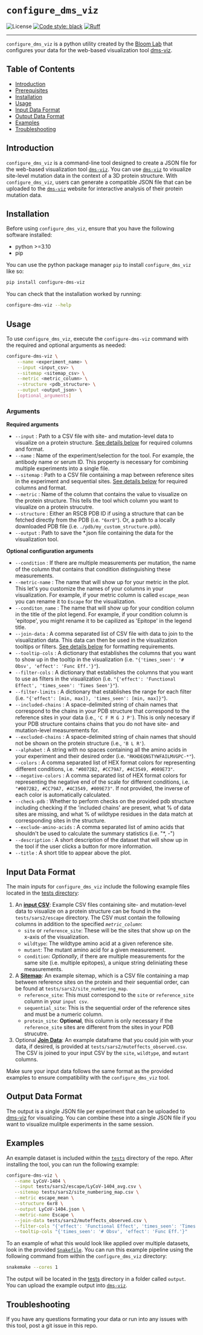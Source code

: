 # `configure_dms_viz`

![License](https://img.shields.io/github/license/matsengrp/multidms)
[![Code style: black](https://img.shields.io/badge/code%20style-black-000000.svg)](https://github.com/psf/black)
[![Ruff](https://img.shields.io/endpoint?url=https://raw.githubusercontent.com/charliermarsh/ruff/main/assets/badge/v2.json)](https://github.com/astral-sh/ruff)

---

`configure_dms_viz` is a python utility created by the [Bloom Lab](https://research.fredhutch.org/bloom/en.html?gad=1&gclid=CjwKCAjw_aemBhBLEiwAT98FMrUu0b-uBYBHLlkGqcFPG2hLq7HMGbYTnmcHATXLYrHMckohVI-ClhoCkxgQAvD_BwE) that configures your data for the web-based visualization tool [dms-viz](https://dms-viz.github.io/).

## Table of Contents

- [Introduction](#introduction)
- [Prerequisites](#prerequisites)
- [Installation](#installation)
- [Usage](#usage)
- [Input Data Format](#input-data-format)
- [Output Data Format](#output-data-format)
- [Examples](#examples)
- [Troubleshooting](#troubleshooting)

## Introduction

`configure_dms_viz` is a command-line tool designed to create a JSON file for the web-based visualization tool [`dms-viz`](https://dms-viz.github.io/). You can use [`dms-viz`](https://dms-viz.github.io/) to visualize site-level mutation data in the context of a 3D protein structure. With `configure_dms_viz`, users can generate a compatible JSON file that can be uploaded to the [`dms-viz`](https://dms-viz.github.io/) website for interactive analysis of their protein mutation data.

## Installation

Before using `configure_dms_viz`, ensure that you have the following software installed:

- python >=3.10
- pip

You can use the python package manager `pip` to install `configure_dms_viz` like so:

```bash
pip install configure-dms-viz
```

You can check that the installation worked by running:

```bash
configure-dms-viz --help
```

## Usage

To use `configure_dms_viz`, execute the `configure-dms-viz` command with the required and optional arguments as needed:

```bash
configure-dms-viz \
    --name <experiment_name> \
    --input <input_csv> \
    --sitemap <sitemap_csv> \
    --metric <metric_column> \
    --structure <pdb_structure> \
    --output <output_json> \
    [optional_arguments]
```

### Arguments

**Required arguments**

- `--input` <string>: Path to a CSV file with site- and mutation-level data to visualize on a protein structure. [See details below](#input-data-format) for required columns and format.
- `--name` <string>: Name of the experiment/selection for the tool. For example, the antibody name or serum ID. This property is necessary for combining multiple experiments into a single file.
- `--sitemap` <string>: Path to a CSV file containing a map between reference sites in the experiment and sequential sites. [See details below](#input-data-format) for required columns and format.
- `--metric` <string>: Name of the column that contains the value to visualize on the protein structure. This tells the tool which column you want to visualize on a protein strucutre.
- `--structure` <string>: Either an RSCB PDB ID if using a structure that can be fetched directly from the PDB (i.e. `"6xr8"`). Or, a path to a locally downloaded PDB file (i.e. `./pdb/my_custom_structure.pdb`).
- `--output` <string>: Path to save the \*.json file containing the data for the visualization tool.

**Optional configuration arguments**

- `--condition` <string>: If there are multiple measurements per mutation, the name of the column that contains that condition distinguishing these measurements.
- `--metric-name` <string>: The name that will show up for your metric in the plot. This let's you customize the names of your columns in your visualization. For example, if your metric column is called `escape_mean` you can rename it to `Escape` for the visualization.
- `--conditon_name` <string>: The name that will show up for your condition column in the title of the plot legend. For example, if your condition column is 'epitope', you might rename it to be capilized as 'Epitope' in the legend title.
- `--join-data` <list>: A comma separated list of CSV file with data to join to the visualization data. This data can then be used in the visualization tooltips or filters. [See details below](#input-data-format) for formatting requirements.
- `--tooltip-cols` <dict>: A dictionary that establishes the columns that you want to show up in the tooltip in the visualization (i.e. `"{'times_seen': '# Obsv', 'effect': 'Func Eff.'}"`).
- `--filter-cols` <dict>: A dictionary that establishes the columns that you want to use as filters in the visualization (i.e. `"{'effect': 'Functional Effect', 'times_seen': 'Times Seen'}"`).
- `--filter-limits` <dict>: A dictionary that establishes the range for each filter (i.e. `"{'effect': [min, max]), 'times_seen': [min, max]}"`).
- `--included-chains` <string>: A space-delimited string of chain names that correspond to the chains in your PDB structure that correspond to the reference sites in your data (i.e., `'C F M G J P'`). This is only necesary if your PDB structure contains chains that you do not have site- and mutation-level measurements for.
- `--excluded-chains` <string>: A space-delimited string of chain names that should not be shown on the protein structure (i.e., `'B L R'`).
- `--alphabet` <string>: A string with no spaces containing all the amino acids in your experiment and their desired order (i.e. `"RKHDEQNSTYWFAILMVGPC-*"`).
- `--colors` <list>: A comma separated list of HEX format colors for representing different conditions, i.e. `"#0072B2, #CC79A7, #4C3549, #009E73"`.
- `--negative-colors` <list>: A comma separated list of HEX format colors for representing the negative end of the scale for different conditions, i.e. `"#0072B2, #CC79A7, #4C3549, #009E73"`. If not provided, the inverse of each color is automatically calculated.
- `--check-pdb` <bool>: Whether to perform checks on the provided pdb structure including checking if the 'included chains' are present, what % of data sites are missing, and what % of wildtype residues in the data match at corresponding sites in the structure.
- `--exclude-amino-acids` <list>: A comma separated list of amino acids that shouldn't be used to calculate the summary statistics (i.e. "\*, -")
- `--description` <string>: A short description of the dataset that will show up in the tool if the user clicks a button for more information.
- `--title` <string>: A short title to appear above the plot.

## Input Data Format

The main inputs for `configure_dms_viz` include the following example files located in the [tests directory](tests/sars2/):

1. An [**input CSV**](tests/sars2/escape/): Example CSV files containing site- and mutation-level data to visualize on a protein structure can be found in the `tests/sars2/escape` directory. The CSV must contain the following columns in addition to the specified _`metric_column`_:
   - `site` or `reference_site`: These will be the sites that show up on the x-axis of the visualization.
   - `wildtype`: The wildtype amino acid at a given reference site.
   - `mutant`: The mutant amino acid for a given measurement.
   - `condition`: _Optionally_, if there are multiple measurements for the same site (i.e. multiple epitopes), a unique string deliniating these measurements.
2. A [**Sitemap**](tests/sars2/site_numbering_map.csv): An example sitemap, which is a CSV file containing a map between reference sites on the protein and their sequential order, can be found at `tests/sars2/site_numbering_map`.
   - `reference_site`: This must correspond to the `site` or `reference_site` column in your `input csv`.
   - `sequential_site`: This is the sequential order of the reference sites and must be a numeric column.
   - `protein_site`: **Optional**, this column is only necessary if the `reference_site` sites are different from the sites in your PDB strucutre.
3. Optional [**Join Data**](tests/sars2/muteffects_observed.csv): An example dataframe that you could join with your data, if desired, is provided at `tests/sars2/muteffects_observed.csv`. The CSV is joined to your input CSV by the `site`, `wildtype`, and `mutant` columns.

Make sure your input data follows the same format as the provided examples to ensure compatibility with the `configure_dms_viz` tool.

## Output Data Format

The output is a single JSON file per experiment that can be uploaded to [dms-viz](https://dms-viz.github.io/) for visualizing. You can combine these into a single JSON file if you want to visualize mulitple experiments in the same session.

## Examples

An example dataset is included within the [`tests`](tests/sars2/) directory of the repo. After installing the tool, you can run the following example:

```bash
configure-dms-viz \
   --name LyCoV-1404 \
   --input tests/sars2/escape/LyCoV-1404_avg.csv \
   --sitemap tests/sars2/site_numbering_map.csv \
   --metric escape_mean \
   --structure 6xr8 \
   --output LyCoV-1404.json \
   --metric-name Escape \
   --join-data tests/sars2/muteffects_observed.csv \
   --filter-cols "{'effect': 'Functional Effect', 'times_seen': 'Times Seen'}" \
   --tooltip-cols "{'times_seen': '# Obsv', 'effect': 'Func Eff.'}"
```

To an example of what this would look like applied over multiple datasets, look in the provided [`Snakefile`](./Snakefile). You can run this example pipeline using the following command from within the `configure_dms_viz` directory:

```bash
snakemake --cores 1
```

The output will be located in the [tests](tests/sars2/) directory in a folder called `output`. You can upload the example output into [`dms-viz`](https://dms-viz.github.io/).

## Troubleshooting

If you have any questions formating your data or run into any issues with this tool, post a git issue in this repo.
